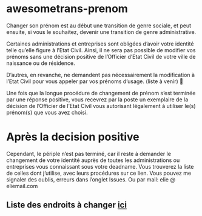 # awesometrans-prenom
Changer son prénom est au début une transition de genre sociale, et peut ensuite, si vous le souhaitez, devenir une transition de genre administrative.

Certaines administrations et entreprises sont obligées d’avoir votre identité telle qu’elle figure à l’Etat Civil. Ainsi, il ne sera pas possible de modifier vos prénoms sans une décision positive de l’Officier d’Etat Civil de votre ville de naissance ou de résidence.

D’autres, en revanche, ne demandent pas nécessairement la modification à l’Etat Civil pour vous appeler par vos prénoms d’usage. (liste à venir) 🌸

Une fois que la longue procédure de changement de prénom s’est terminée par une réponse positive, vous recevrez par la poste un exemplaire de la décision de l’Officier de l’Etat Civil vous autorisant légalement à utiliser le(s) prénom(s) que vous avez choisi.

# Après la decision positive
Cependant, le périple n’est pas terminé, car il reste à demander le changement de votre identité auprès de toutes les administrations ou entreprises vous connaissant sous votre deadname. Vous trouverez la liste de celles dont j’utilise, avec leurs procédures sur ce lien. Vous pouvez me signaler des oublis, erreurs dans l’onglet Issues. Ou par mail: elie @ eliemail.com 
## Liste des endroits à changer [ici](https://github.com/wellelie/awesometrans-prenom/blob/main/apres-le-cec.md#preambule)

